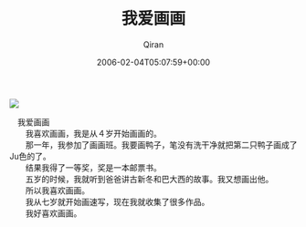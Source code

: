 ﻿---
title: 我爱画画
author: Qiran
type: post
date: 2006-02-04T05:07:59+00:00
url: /zh/我爱画画/
categories:
  - 新浪博客

---
![](/uploads/2006/02/487ac2fd5b50f2511ebca.jpg)

　我爱画画  
　　我喜欢画画，我是从４岁开始画画的。  
　　那一年，我参加了画画班。我要画鸭子，笔没有洗干净就把第二只鸭子画成了Ju色的了。  
　　结果我得了一等奖，奖是一本邮票书。  
　　五岁的时候，我就听到爸爸讲古新冬和巴大西的故事。我又想画出他。  
　　所以我喜欢画画。  
　　我从七岁就开始画速写，现在我就收集了很多作品。  
　　我好喜欢画画。
